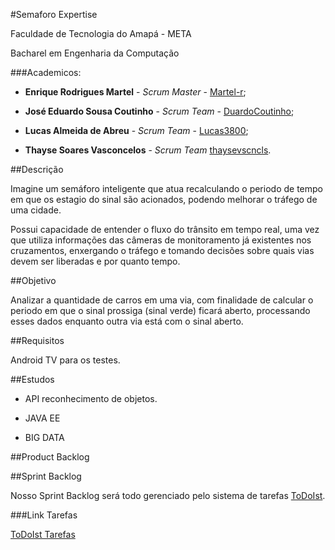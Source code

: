 #Semaforo Expertise

Faculdade de Tecnologia do Amapá - META

Bacharel em Engenharia da Computação

###Academicos:

* **Enrique Rodrigues Martel** - *Scrum Master* - [Martel-r](https://github.com/Martel-R);

* **José Eduardo Sousa Coutinho** - *Scrum Team* - [DuardoCoutinho](https://github.com/DuardoCoutinho);

* **Lucas Almeida de Abreu** - *Scrum Team* - [Lucas3800](https://github.com/Lucas3800);

* **Thayse Soares Vasconcelos** - *Scrum Team* [thaysevscncls](https://github.com/thaysevscncls).

##Descrição

Imagine um semáforo inteligente que atua recalculando o periodo de tempo em que os estagio do sinal são acionados, podendo melhorar o tráfego de uma cidade. 

Possui capacidade de entender o fluxo do trânsito em tempo real, uma vez que utiliza informações das câmeras de monitoramento já existentes nos cruzamentos, enxergando o tráfego e tomando decisões sobre quais vias devem ser liberadas e por quanto tempo.

##Objetivo

Analizar a quantidade de carros em uma via, com finalidade de calcular o periodo em que o sinal prossiga (sinal verde) ficará aberto, processando esses dados enquanto outra via está com o sinal aberto.

##Requisitos

Android TV para os testes.

##Estudos

* API reconhecimento de objetos.

* JAVA EE

* BIG DATA

##Product Backlog



##Sprint Backlog

Nosso Sprint Backlog será todo gerenciado pelo sistema de tarefas [ToDoIst](https://todoist.com/).

###Link Tarefas

[ToDoIst Tarefas](https://todoist.com/app?lang=pt_BR#project%2F2191869584%2Ffull)